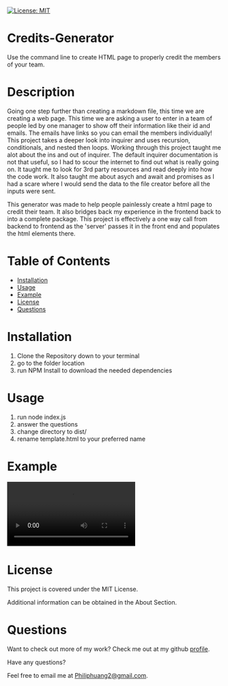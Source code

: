 [![License: MIT](https://img.shields.io/badge/License-MIT-yellow.svg)](https://opensource.org/licenses/MIT)
# Credits-Generator
Use the command line to create HTML page to properly credit the members of your team.

# Description

Going one step further than creating a markdown file, this time we 
are creating a web page.  This time we are asking a user to enter in a team of people led by one manager to show off their information like their id and emails.  The emails have links so you can email the members individually!  This project takes a deeper look into inquirer and uses recursion, conditionals, and nested then loops.  Working through this project taught me alot about the ins and out of inquirer.  The default inquirer documentation is not that useful, so I had to scour the internet to find out what is really going on.  It taught me to look for 3rd party resources and read deeply into how the code work.  It also taught me about asych and await and promises as I had a scare where I would send the data to the file creator before all the inputs were sent.

This generator was made to help people painlessly create a html page to credit their team.  It also bridges back my experience in the frontend back to into a complete package.  This project is effectively a one way call from backend to frontend as the 'server' passes it in the front end and populates the html elements there.     

# Table of Contents
  
- [Installation](#installation---)
- [Usage](#usage)
- [Example](#example)
- [License](#license)
- [Questions](#questions)

# Installation

1. Clone the Repository down to your terminal
2. go to the folder location
3. run NPM Install to download the needed dependencies

# Usage

1. run node index.js
2. answer the questions
3. change directory to dist/
4. rename template.html to your preferred name

# Example 

![example](./Resources/README%20Generator.mov)

# License

This project is covered under the MIT License.

Additional information can be obtained in the About Section.

# Questions
  
Want to check out more of my work?  Check me out at my github [profile](https://github.com/PhilipHuang2).
  
Have any questions?
  
Feel free to email me at Philiphuang2@gmail.com.